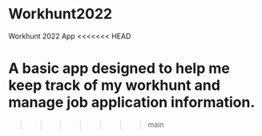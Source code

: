 # Workhunt2022
Workhunt 2022 App
<<<<<<< HEAD

A basic app designed to help me keep track of my workhunt and manage job application information. 
=======
>>>>>>> main
